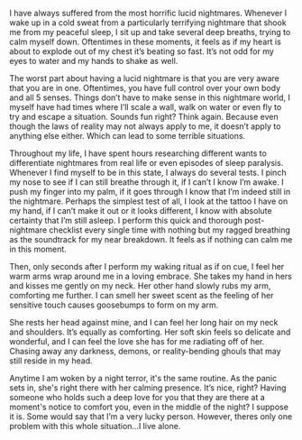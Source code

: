 I have always suffered from the most horrific lucid nightmares. Whenever I wake up in a cold sweat from a particularly terrifying nightmare that shook me from my peaceful sleep, I sit up and take several deep breaths, trying to calm myself down. Oftentimes in these moments, it feels as if my heart is about to explode out of my chest it’s beating so fast. It’s not odd for my eyes to water and my hands to shake as well. 


The worst part about having a lucid nightmare is that you are very aware that you are in one. Oftentimes, you have full control over your own body and all 5 senses. Things don’t have to make sense in this nightmare world, I myself have had times where I’ll scale a wall, walk on water or even fly to try and escape a situation. Sounds fun right? Think again. Because even though the laws of reality may not always apply to me, it doesn’t apply to anything else either. Which can lead to some terrible situations. 

Throughout my life, I have spent hours researching different wants to differentiate nightmares from real life or even episodes of sleep paralysis. Whenever I find myself to be in this state, I always do several tests. I pinch my nose to see if I can still breathe through it, if I can’t I know I’m awake. I push my finger into my palm, if it goes through I know that I’m indeed still in the nightmare. Perhaps the simplest test of all, I look at the tattoo I have on my hand, if I can’t make it out or it looks different, I know with absolute certainty that I’m still asleep. I perform this quick and thorough post-nightmare checklist every single time with nothing but my ragged breathing as the soundtrack for my near breakdown. It feels as if nothing can calm me in this moment.


Then, only seconds after I perform my waking ritual as if on cue, I feel her warm arms wrap around me in a loving embrace. She takes my hand in hers and kisses me gently on my neck. Her other hand slowly rubs my arm, comforting me further. I can smell her sweet scent as the feeling of her sensitive touch causes goosebumps to form on my arm. 


She rests her head against mine, and I can feel her long hair on my neck and shoulders. It’s equally as comforting. Her soft skin feels so delicate and wonderful, and I can feel the love she has for me radiating off of her. Chasing away any darkness, demons, or reality-bending ghouls that may still reside in my head. 


Anytime I am woken by a night terror, it's the same routine. As the panic sets in, she's right there with her calming presence. It’s nice, right? Having someone who holds such a deep love for you that they are there at a moment's notice to comfort you, even in the middle of the night? I suppose it is. Some would say that I’m a very lucky person. However, theres only one problem with this whole situation…I live alone.